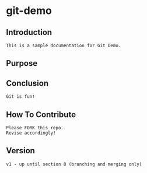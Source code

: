 # git-demo

## Introduction
	This is a sample documentation for Git Demo.
## Purpose
	
## Conclusion
	Git is fun!
## How To Contribute
	Please FORK this repo. 
	Revise accordingly!
## Version
	v1 - up until section 8 (branching and merging only)